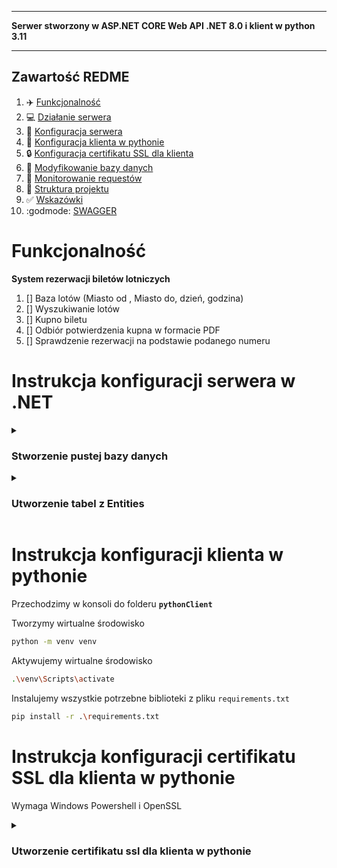 ___
**Serwer stworzony w ASP.NET CORE Web API .NET 8.0 i klient w python 3.11**
___

## Zawartość REDME
1. :airplane: [Funkcjonalność](#funkcjonalność)
2. :computer: [Działanie serwera](#działanie-serwera)
3. :wrench: [Konfiguracja serwera](#instrukcja-konfiguracji-serwera-w-.net)
4. :dragon: [Konfiguracja klienta w pythonie](#instrukcja-konfiguracji-klienta-w-pythonie)
5. :lock: [Konfiguracja certifikatu SSL dla klienta](#instrukcja-konfiguracji-certifikatu-ssl-dla-klienta-w-pythonie)
6. :satellite: [Modyfikowanie bazy danych](#użycie-skryptu-pythonowego-do-modyfikowania-bazy-danych)
7. :eyes: [Monitorowanie requestów](#instrukcja-monitorowania-requestów)
8. :file_folder: [Struktura projektu](#struktura-projektu)
9. :white_check_mark: [Wskazówki](#wskazówki-użycia)
10. :godmode: [SWAGGER](#swagger)

# Funkcjonalność
**System rezerwacji biletów lotniczych**
1) [] Baza lotów (Miasto od , Miasto do, dzień, godzina)
2) [] Wyszukiwanie lotów
3) [] Kupno biletu
4) [] Odbiór potwierdzenia kupna w formacie PDF
5) [] Sprawdzenie rezerwacji na podstawie podanego numeru

# Instrukcja konfiguracji serwera w .NET
<details>
<summary><h3>Stworzenie pustej bazy danych</h3></summary>
  Tworzymy bazę danych za pomocą <b><code>SQL Server Object Explorer</code></b>.<br>
  View -> SQL Server Object Explorer -> SQL Server -> Database -> Add new Database<br><br>
  Po stworzeniu bazy danych, odświeżamy ją klikając na nią prawym przyciskiem i Refresh.<br>
  Nastepnie klikamy na nią prawym przyciskiem, wybieramy <b>Properties</b><br>
  z <b>Properties</b> kopiujemy wartość <b>Connection string</b>, które umieszczmy w <b><code>appsettings.json</code></b> w <b>"DefaultConnectionString"</b><br>
</details>
<details>
<summary><h3>Utworzenie tabel z Entities</h3></summary>
  Otwieramy <b><code>Package Manage Console</code></b><br>
  View -> Other Windows -> Package Manage Console<br>
  W <b>Package Manage Console</b> w <b><code>Default project:</code></b>  wybieramy <b><code>DB</code></b><br><br>
  
  Dodanie nowej migracji *\*opcjonalne\**
  ```sh
  add-migration InitialCreateDatabase
  ```
  Wdrożenie migracji i zaktualizowanie bazy danych **\*wymagane\***
  ```sh
  update-database
  ```
</details>

# Instrukcja konfiguracji klienta w pythonie
Przechodzimy w konsoli do folderu **`pythonClient`**

Tworzymy wirtualne środowisko
```sh
python -m venv venv
```

Aktywujemy wirtualne środowisko
```sh
.\venv\Scripts\activate
```
Instalujemy wszystkie potrzebne biblioteki z pliku `requirements.txt`
```sh
pip install -r .\requirements.txt
```

# Instrukcja konfiguracji certifikatu SSL dla klienta w pythonie
Wymaga Windows Powershell i OpenSSL
<details>
<summary><h3>Utworzenie certifikatu ssl dla klienta w pythonie</h3></summary>
  Otwieramy <b>Windows PowerShell jako administrator</b><br><br>

  Sprawdzamy klucz certifikatu z visual studio i zapisujemy certifakt do zmiennej:
  ```sh
  # Krok 1: Pobierz thumbprint certyfikatu
  $certInfo = dotnet dev-certs https --check
  $certId = $certInfo | Select-String -Pattern "A valid certificate was found: ([A-F0-9]{40})" | ForEach-Object { $_.Matches[0].Groups[1].Value }
  # Write-Output $certId powienien wyświetlić w konsoli 40-znakowy ciąg liter i cyfr będący thumbprintem certifikatu
  Write-Output $certId
  # Krok 2: Użyj zmiennej $certId, aby znaleźć certyfikat w magazynie certyfikatów
  $cert = Get-ChildItem -Path Cert:\CurrentUser\My | Where-Object {$_.Thumbprint -eq $certId}
  # Opcjonalnie: Wyświetl informacje o znalezionym certyfikacie
  if ($cert) {
      Write-Output "Certyfikat znaleziony:"
      Write-Output $cert
  } else {
      Write-Output "Certyfikat z thumbprintem $certId nie został znaleziony."
  }
  ```
  
  Podajemy folder gdzie ma wyeksportować klucz i dowolne haslo :
  ```sh
  $path = "D:\pathToProject\pythonClient"
  Export-PfxCertificate -Cert $cert -FilePath "$path\localhost.pfx" -Password (ConvertTo-SecureString -String twojeDowolneHaslo -Force -AsPlainText)
  ```
  
  Otwieramy openssl np. w <b>C:\Program Files\Git\usr\bin\openssl.exe</b>
  ```sh
  pkcs12 -in D:\pathToProject\pythonClient\localhost.pfx -out D:\pathToProject\pythonClient\certificate.pem -nodes
  ```
  Po wpisaniu polecenia należy podać wcześniej wybrane hasło w tym przykładzie było to twojeDowolneHaslo
</details>

